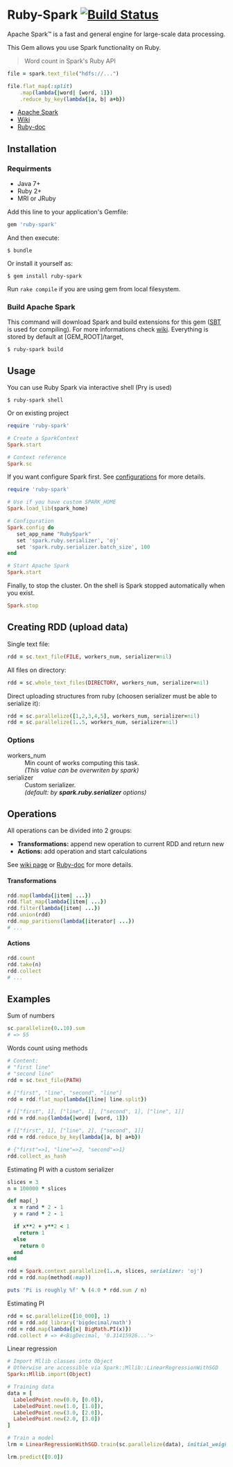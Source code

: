 # Ruby-Spark [![Build Status](https://travis-ci.org/ondra-m/ruby-spark.svg?branch=master)](https://travis-ci.org/ondra-m/ruby-spark)

Apache Spark™ is a fast and general engine for large-scale data processing.

This Gem allows you use Spark functionality on Ruby.

> Word count in Spark's Ruby API

```ruby
file = spark.text_file("hdfs://...")

file.flat_map(:split)
    .map(lambda{|word| [word, 1]})
    .reduce_by_key(lambda{|a, b| a+b})
```

- [Apache Spark](http://spark.apache.org)
- [Wiki](https://github.com/ondra-m/ruby-spark/wiki)
- [Ruby-doc](http://www.rubydoc.info/github/ondra-m/ruby-spark)

## Installation

### Requirments

- Java 7+
- Ruby 2+
- MRI or JRuby

Add this line to your application's Gemfile:

```ruby
gem 'ruby-spark'
```

And then execute:

```
$ bundle
```

Or install it yourself as:

```
$ gem install ruby-spark
```

Run `rake compile` if you are using gem from local filesystem.

### Build Apache Spark

This command will download Spark and build extensions for this gem ([SBT](ext/spark/build.sbt) is used for compiling). For more informations check [wiki](https://github.com/ondra-m/ruby-spark/wiki/Installation). Everything is stored by default at [GEM_ROOT]/target,

```
$ ruby-spark build
```

## Usage

You can use Ruby Spark via interactive shell (Pry is used)

```
$ ruby-spark shell
```

Or on existing project

```ruby
require 'ruby-spark'

# Create a SparkContext
Spark.start

# Context reference
Spark.sc
```

If you want configure Spark first. See [configurations](https://github.com/ondra-m/ruby-spark/wiki/Configuration) for more details.

```ruby
require 'ruby-spark'

# Use if you have custom SPARK_HOME
Spark.load_lib(spark_home)

# Configuration
Spark.config do
   set_app_name "RubySpark"
   set 'spark.ruby.serializer', 'oj'
   set 'spark.ruby.serializer.batch_size', 100
end

# Start Apache Spark
Spark.start
```

Finally, to stop the cluster. On the shell is Spark stopped automatically when you exist.

```ruby
Spark.stop
```



## Creating RDD (upload data)

Single text file:

```ruby
rdd = sc.text_file(FILE, workers_num, serializer=nil)
```

All files on directory:

```ruby
rdd = sc.whole_text_files(DIRECTORY, workers_num, serializer=nil)
```

Direct uploading structures from ruby (choosen serializer must be able to serialize it):

```ruby
rdd = sc.parallelize([1,2,3,4,5], workers_num, serializer=nil)
rdd = sc.parallelize(1..5, workers_num, serializer=nil)
```

### Options

<dl>
  <dt>workers_num</dt>
  <dd>
    Min count of works computing this task.<br>
    <i>(This value can be overwriten by spark)</i>
  </dd>

  <dt>serializer</dt>
  <dd>
    Custom serializer.<br>
    <i>(default: by <b>spark.ruby.serializer</b> options)</i>
  </dd>
</dl>

## Operations

All operations can be divided into 2 groups:

- **Transformations:** append new operation to current RDD and return new
- **Actions:** add operation and start calculations

See [wiki page](https://github.com/ondra-m/ruby-spark/wiki/RDD) or [Ruby-doc](http://www.rubydoc.info/github/ondra-m/ruby-spark/master/Spark/RDD) for more details.

#### Transformations

```ruby
rdd.map(lambda{|item| ...})
rdd.flat_map(lambda{|item| ...})
rdd.filter(lambda{|item| ...})
rdd.union(rdd)
rdd.map_paritions(lambda{|iterator| ...})
# ...
```

#### Actions

```ruby
rdd.count
rdd.take(n)
rdd.collect
# ...
```


## Examples

Sum of numbers

```ruby
sc.parallelize(0..10).sum
# => 55
```

Words count using methods

```ruby
# Content:
# "first line"
# "second line"
rdd = sc.text_file(PATH)

# ["first", "line", "second", "line"]
rdd = rdd.flat_map(lambda{|line| line.split})

# [["first", 1], ["line", 1], ["second", 1], ["line", 1]]
rdd = rdd.map(lambda{|word| [word, 1]})

# [["first", 1], ["line", 2], ["second", 1]]
rdd = rdd.reduce_by_key(lambda{|a, b| a+b})

# {"first"=>1, "line"=>2, "second"=>1}
rdd.collect_as_hash
```

Estimating PI with a custom serializer

```ruby
slices = 3
n = 100000 * slices

def map(_)
  x = rand * 2 - 1
  y = rand * 2 - 1

  if x**2 + y**2 < 1
    return 1
  else
    return 0
  end
end

rdd = Spark.context.parallelize(1..n, slices, serializer: 'oj')
rdd = rdd.map(method(:map))

puts 'Pi is roughly %f' % (4.0 * rdd.sum / n)
```

Estimating PI

```ruby
rdd = sc.parallelize([10_000], 1)
rdd = rdd.add_library('bigdecimal/math')
rdd = rdd.map(lambda{|x| BigMath.PI(x)})
rdd.collect # => #<BigDecimal, '0.31415926...'>
```

Linear regression

```ruby
# Import Mllib classes into Object
# Otherwise are accessible via Spark::Mllib::LinearRegressionWithSGD
Spark::Mllib.import(Object)

# Training data
data = [
  LabeledPoint.new(0.0, [0.0]),
  LabeledPoint.new(1.0, [1.0]),
  LabeledPoint.new(3.0, [2.0]),
  LabeledPoint.new(2.0, [3.0])
]

# Train a model
lrm = LinearRegressionWithSGD.train(sc.parallelize(data), initial_weights: [1.0])

lrm.predict([0.0])
```

